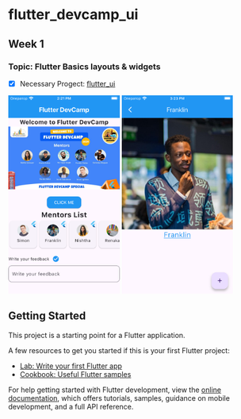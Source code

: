 # flutter_devcamp_ui

## Week 1
### Topic: Flutter Basics layouts & widgets
- [x] Necessary Progect: [flutter_ui](https://github.com/Anna-Myzukina/flutter_devcamp_ui)

<img src="https://github.com/Anna-Myzukina/flutter_devcamp_ui/blob/main/assets/screenshots/main_screen.png" height="400"> <img src="https://github.com/Anna-Myzukina/flutter_devcamp_ui/blob/main/assets/screenshots/mentors_screen.png" height="400">

## Getting Started

This project is a starting point for a Flutter application.

A few resources to get you started if this is your first Flutter project:

- [Lab: Write your first Flutter app](https://docs.flutter.dev/get-started/codelab)
- [Cookbook: Useful Flutter samples](https://docs.flutter.dev/cookbook)

For help getting started with Flutter development, view the
[online documentation](https://docs.flutter.dev/), which offers tutorials,
samples, guidance on mobile development, and a full API reference.
